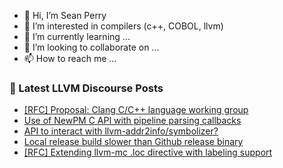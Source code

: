 - 👋 Hi, I’m Sean Perry
- 👀 I’m interested in compilers (c++, COBOL, llvm)
- 🌱 I’m currently learning ...
- 💞️ I’m looking to collaborate on ...
- 📫 How to reach me ...

<!---
s66perry/s66perry is a ✨ special ✨ repository because its `README.md` (this file) appears on your GitHub profile.
You can click the Preview link to take a look at your changes.
--->
### 📕 Latest LLVM Discourse Posts

<!-- DISCOURSE-LLVM:START -->
- [[RFC] Proposal: Clang C/C++ language working group](https://discourse.llvm.org/t/rfc-proposal-clang-c-c-language-working-group/59840?page=3#post_54)
- [Use of NewPM C API with pipeline parsing callbacks](https://discourse.llvm.org/t/use-of-newpm-c-api-with-pipeline-parsing-callbacks/79545#post_4)
- [API to interact with llvm-addr2info/symbolizer?](https://discourse.llvm.org/t/api-to-interact-with-llvm-addr2info-symbolizer/79576#post_2)
- [Local release build slower than Github release binary](https://discourse.llvm.org/t/local-release-build-slower-than-github-release-binary/79649#post_2)
- [[RFC] Extending llvm-mc .loc directive with labeling support](https://discourse.llvm.org/t/rfc-extending-llvm-mc-loc-directive-with-labeling-support/79608#post_3)
<!-- DISCOURSE-LLVM:END -->

